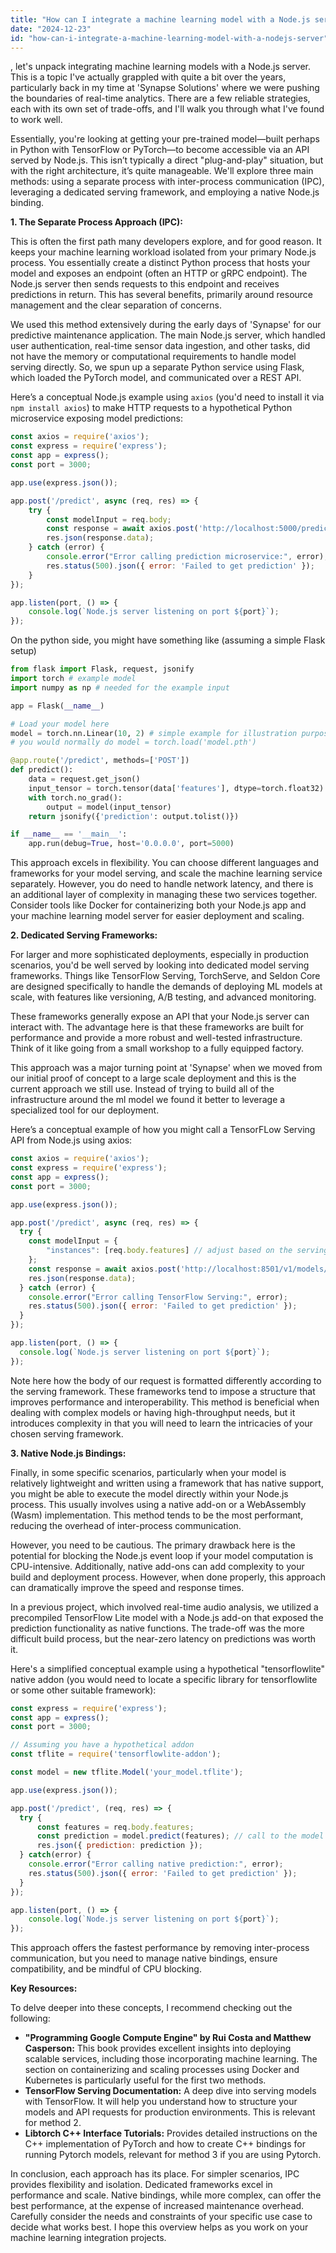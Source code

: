 ```yaml
---
title: "How can I integrate a machine learning model with a Node.js server?"
date: "2024-12-23"
id: "how-can-i-integrate-a-machine-learning-model-with-a-nodejs-server"
---
```


, let's unpack integrating machine learning models with a Node.js server. This is a topic I've actually grappled with quite a bit over the years, particularly back in my time at 'Synapse Solutions' where we were pushing the boundaries of real-time analytics. There are a few reliable strategies, each with its own set of trade-offs, and I'll walk you through what I've found to work well.

Essentially, you're looking at getting your pre-trained model—built perhaps in Python with TensorFlow or PyTorch—to become accessible via an API served by Node.js. This isn’t typically a direct "plug-and-play" situation, but with the right architecture, it’s quite manageable. We'll explore three main methods: using a separate process with inter-process communication (IPC), leveraging a dedicated serving framework, and employing a native Node.js binding.

**1. The Separate Process Approach (IPC):**

This is often the first path many developers explore, and for good reason. It keeps your machine learning workload isolated from your primary Node.js process. You essentially create a distinct Python process that hosts your model and exposes an endpoint (often an HTTP or gRPC endpoint). The Node.js server then sends requests to this endpoint and receives predictions in return. This has several benefits, primarily around resource management and the clear separation of concerns.

We used this method extensively during the early days of 'Synapse' for our predictive maintenance application. The main Node.js server, which handled user authentication, real-time sensor data ingestion, and other tasks, did not have the memory or computational requirements to handle model serving directly. So, we spun up a separate Python service using Flask, which loaded the PyTorch model, and communicated over a REST API.

Here’s a conceptual Node.js example using `axios` (you'd need to install it via `npm install axios`) to make HTTP requests to a hypothetical Python microservice exposing model predictions:

```javascript
const axios = require('axios');
const express = require('express');
const app = express();
const port = 3000;

app.use(express.json());

app.post('/predict', async (req, res) => {
    try {
        const modelInput = req.body;
        const response = await axios.post('http://localhost:5000/predict', modelInput);
        res.json(response.data);
    } catch (error) {
        console.error("Error calling prediction microservice:", error);
        res.status(500).json({ error: 'Failed to get prediction' });
    }
});

app.listen(port, () => {
    console.log(`Node.js server listening on port ${port}`);
});
```

On the python side, you might have something like (assuming a simple Flask setup)
```python
from flask import Flask, request, jsonify
import torch # example model
import numpy as np # needed for the example input

app = Flask(__name__)

# Load your model here
model = torch.nn.Linear(10, 2) # simple example for illustration purposes
# you would normally do model = torch.load('model.pth')

@app.route('/predict', methods=['POST'])
def predict():
    data = request.get_json()
    input_tensor = torch.tensor(data['features'], dtype=torch.float32).reshape(1,-1)
    with torch.no_grad():
        output = model(input_tensor)
    return jsonify({'prediction': output.tolist()})

if __name__ == '__main__':
    app.run(debug=True, host='0.0.0.0', port=5000)
```

This approach excels in flexibility. You can choose different languages and frameworks for your model serving, and scale the machine learning service separately. However, you do need to handle network latency, and there is an additional layer of complexity in managing these two services together. Consider tools like Docker for containerizing both your Node.js app and your machine learning model server for easier deployment and scaling.

**2. Dedicated Serving Frameworks:**

For larger and more sophisticated deployments, especially in production scenarios, you'd be well served by looking into dedicated model serving frameworks. Things like TensorFlow Serving, TorchServe, and Seldon Core are designed specifically to handle the demands of deploying ML models at scale, with features like versioning, A/B testing, and advanced monitoring.

These frameworks generally expose an API that your Node.js server can interact with. The advantage here is that these frameworks are built for performance and provide a more robust and well-tested infrastructure. Think of it like going from a small workshop to a fully equipped factory.

This approach was a major turning point at 'Synapse' when we moved from our initial proof of concept to a large scale deployment and this is the current approach we still use. Instead of trying to build all of the infrastructure around the ml model we found it better to leverage a specialized tool for our deployment.

Here’s a conceptual example of how you might call a TensorFLow Serving API from Node.js using axios:

```javascript
const axios = require('axios');
const express = require('express');
const app = express();
const port = 3000;

app.use(express.json());

app.post('/predict', async (req, res) => {
  try {
    const modelInput = {
        "instances": [req.body.features] // adjust based on the serving framework's request format
    };
    const response = await axios.post('http://localhost:8501/v1/models/your_model:predict', modelInput);
    res.json(response.data);
  } catch (error) {
    console.error("Error calling TensorFlow Serving:", error);
    res.status(500).json({ error: 'Failed to get prediction' });
  }
});

app.listen(port, () => {
  console.log(`Node.js server listening on port ${port}`);
});
```
Note here how the body of our request is formatted differently according to the serving framework. These frameworks tend to impose a structure that improves performance and interoperability. This method is beneficial when dealing with complex models or having high-throughput needs, but it introduces complexity in that you will need to learn the intricacies of your chosen serving framework.

**3. Native Node.js Bindings:**

Finally, in some specific scenarios, particularly when your model is relatively lightweight and written using a framework that has native support, you might be able to execute the model directly within your Node.js process. This usually involves using a native add-on or a WebAssembly (Wasm) implementation. This method tends to be the most performant, reducing the overhead of inter-process communication.

However, you need to be cautious. The primary drawback here is the potential for blocking the Node.js event loop if your model computation is CPU-intensive. Additionally, native add-ons can add complexity to your build and deployment process. However, when done properly, this approach can dramatically improve the speed and response times.

In a previous project, which involved real-time audio analysis, we utilized a precompiled TensorFlow Lite model with a Node.js add-on that exposed the prediction functionality as native functions. The trade-off was the more difficult build process, but the near-zero latency on predictions was worth it.

Here's a simplified conceptual example using a hypothetical "tensorflowlite" native addon (you would need to locate a specific library for tensorflowlite or some other suitable framework):
```javascript
const express = require('express');
const app = express();
const port = 3000;

// Assuming you have a hypothetical addon
const tflite = require('tensorflowlite-addon');

const model = new tflite.Model('your_model.tflite');

app.use(express.json());

app.post('/predict', (req, res) => {
  try {
      const features = req.body.features;
      const prediction = model.predict(features); // call to the model with the input from the json
      res.json({ prediction: prediction });
  } catch(error) {
    console.error("Error calling native prediction:", error);
    res.status(500).json({ error: 'Failed to get prediction' });
  }
});

app.listen(port, () => {
    console.log(`Node.js server listening on port ${port}`);
});

```
This approach offers the fastest performance by removing inter-process communication, but you need to manage native bindings, ensure compatibility, and be mindful of CPU blocking.

**Key Resources:**

To delve deeper into these concepts, I recommend checking out the following:

*   **"Programming Google Compute Engine" by Rui Costa and Matthew Casperson:** This book provides excellent insights into deploying scalable services, including those incorporating machine learning. The section on containerizing and scaling processes using Docker and Kubernetes is particularly useful for the first two methods.
*   **TensorFlow Serving Documentation:** A deep dive into serving models with TensorFlow. It will help you understand how to structure your models and API requests for production environments. This is relevant for method 2.
*  **Libtorch C++ Interface Tutorials:** Provides detailed instructions on the C++ implementation of PyTorch and how to create C++ bindings for running Pytorch models, relevant for method 3 if you are using Pytorch.

In conclusion, each approach has its place. For simpler scenarios, IPC provides flexibility and isolation. Dedicated frameworks excel in performance and scale. Native bindings, while more complex, can offer the best performance, at the expense of increased maintenance overhead. Carefully consider the needs and constraints of your specific use case to decide what works best. I hope this overview helps as you work on your machine learning integration projects.
